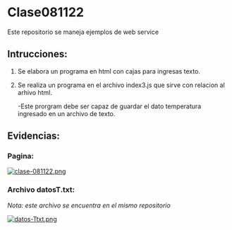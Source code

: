 # Clase081122


Este repositorio se maneja ejemplos de web service


## Intrucciones:


1. Se elabora un programa en html con cajas para ingresas texto.


2. Se realiza un programa en el archivo index3.js que sirve con relacion al arhivo html.
    
    -Este prorgram debe ser capaz de guardar el dato temperatura ingresado en un archivo de texto.


## Evidencias:


### Pagina:


[![clase-081122.png](https://i.postimg.cc/3rpDpf1s/clase-081122.png)](https://postimg.cc/JtrnCq9x)



### Archivo datosT.txt:


*Nota: este archivo se encuentra en el mismo repositorio*


[![datos-Ttxt.png](https://i.postimg.cc/VvNpy0KM/datos-Ttxt.png)](https://postimg.cc/wyS0LM8T)



